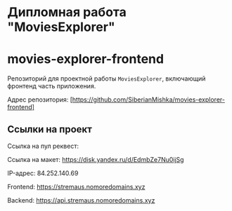 # Дипломная работа "MoviesExplorer"

# movies-explorer-frontend

Репозиторий для проектной работы `MoviesExplorer`, включающий фронтенд часть приложения.

Адрес репозитория: [https://github.com/SiberianMishka/movies-explorer-frontend]

## Ссылки на проект

Ссылка на пул реквест: 

Ссылка на макет: https://disk.yandex.ru/d/EdmbZe7Nu0ijSg

IP-адрес: 84.252.140.69

Frontend: https://stremaus.nomoredomains.xyz

Backend: https://api.stremaus.nomoredomains.xyz
